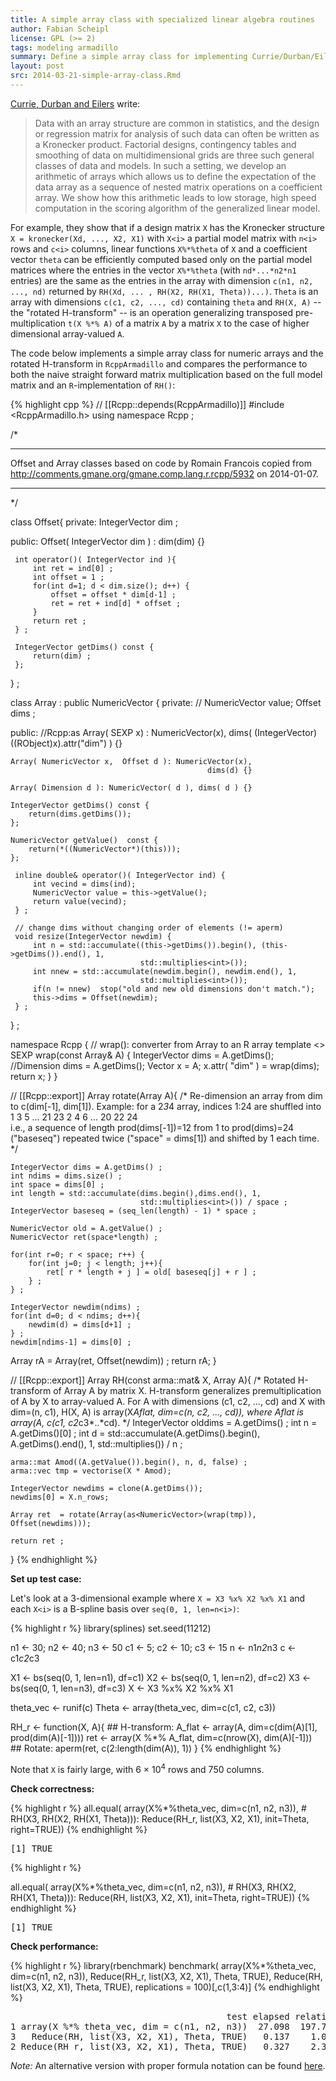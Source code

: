 ```yaml
---
title: A simple array class with specialized linear algebra routines
author: Fabian Scheipl
license: GPL (>= 2)
tags: modeling armadillo
summary: Define a simple array class for implementing Currie/Durban/Eilers "generalized linear array models".  
layout: post
src: 2014-03-21-simple-array-class.Rmd
---
```


[Currie, Durban and Eilers](http://www.macs.hw.ac.uk/~iain/research/RSSB.2006.pdf) write:

>Data with an array structure are common in statistics, and the design or regression matrix for analysis of such data can often be written as a Kronecker product. Factorial designs, contingency tables and smoothing of data on multidimensional grids are three such general classes of data and models. In such a setting, we develop an arithmetic of arrays which allows us to define the expectation of the data array as a sequence of nested matrix operations on a coefficient array. We show how this arithmetic leads to low storage, high speed computation in the scoring algorithm of the generalized linear model. 

For example, they show that if a design matrix `X` has the Kronecker structure `X = kronecker(Xd, ..., X2, X1)` with `X<i>` a partial model matrix with `n<i>` rows and `c<i>` columns, linear functions `X%*%theta` of `X` and a coefficient vector `theta` can be efficiently computed based only on the partial model matrices where the entries in the vector `X%*%theta` (with `nd*...*n2*n1` entries) are the same as the entries in the array with dimension `c(n1, n2, ..., nd)` returned by `RH(Xd, ... , RH(X2, RH(X1, Theta))...)`. 
`Theta` is an array with dimensions `c(c1, c2, ..., cd)` containing `theta` and `RH(X, A)` -- the "rotated H-transform" -- is an operation generalizing transposed pre-multiplication `t(X %*% A)` of a matrix `A` by a matrix `X` to the case of higher dimensional array-valued `A`. 

The code below implements a simple array class for numeric arrays and the rotated H-transform in `RcppArmadillo` and compares the performance to both the naive straight forward matrix multiplication based on the full model matrix and an `R`-implementation of `RH()`:


{% highlight cpp %}
// [[Rcpp::depends(RcppArmadillo)]]
#include <RcppArmadillo.h>
using namespace Rcpp ;

/*
******************************************************************************
Offset and Array classes based on code by Romain Francois copied from
http://comments.gmane.org/gmane.comp.lang.r.rcpp/5932 on 2014-01-07.
******************************************************************************
*/

class Offset{
private:
     IntegerVector dim ;

public:
     Offset( IntegerVector dim ) : dim(dim) {}

     int operator()( IntegerVector ind ){
         int ret = ind[0] ;
         int offset = 1 ;
         for(int d=1; d < dim.size(); d++) {
             offset = offset * dim[d-1] ; 
             ret = ret + ind[d] * offset ;
         }
         return ret ;
     } ;
     
     IntegerVector getDims() const {
         return(dim) ;
     };

} ;

class Array : public NumericVector {
private:
     // NumericVector value;
     Offset dims ;

public:
    //Rcpp:as
    Array( SEXP x) : NumericVector(x), 
                     dims( (IntegerVector)((RObject)x).attr("dim") ) {}
    
    Array( NumericVector x,  Offset d ): NumericVector(x), 
                                                dims(d) {}
    
    Array( Dimension d ): NumericVector( d ), dims( d ) {}

    IntegerVector getDims() const {
        return(dims.getDims());
    };
     
    NumericVector getValue()  const {
        return(*((NumericVector*)(this)));
    };
     
     inline double& operator()( IntegerVector ind) {
         int vecind = dims(ind);
         NumericVector value = this->getValue();  
         return value(vecind);
     } ;
     
     // change dims without changing order of elements (!= aperm)
     void resize(IntegerVector newdim) {
         int n = std::accumulate((this->getDims()).begin(), (this->getDims()).end(), 1, 
                                 std::multiplies<int>());
         int nnew = std::accumulate(newdim.begin(), newdim.end(), 1, 
                                 std::multiplies<int>());
         if(n != nnew)  stop("old and new old dimensions don't match.");
         this->dims = Offset(newdim);
     } ;
     
} ;

namespace Rcpp {
    // wrap(): converter from Array to an R array
    template <> SEXP wrap(const Array& A) {
        IntegerVector dims = A.getDims();
        //Dimension dims = A.getDims();
        Vector<REALSXP> x = A;
        x.attr( "dim" ) = wrap(dims);
        return x; 
    }
}

// [[Rcpp::export]]
Array rotate(Array A){
    /* 
    Re-dimension an array from dim to c(dim[-1], dim[1]).
    Example: for a 2*3*4 array, indices 1:24 are shuffled into  
    1 3 5 ... 21 23 2 4 6 ... 20 22 24  
    i.e., a sequence of length prod(dims[-1])=12 from 1 to prod(dims)=24 
    ("baseseq") repeated twice ("space" = dims[1]) and shifted by 1 each time.
    */
     
    IntegerVector dims = A.getDims() ;
    int ndims = dims.size() ;
    int space = dims[0] ;
    int length = std::accumulate(dims.begin(),dims.end(), 1, 
                                 std::multiplies<int>()) / space ;
    IntegerVector baseseq = (seq_len(length) - 1) * space ;
    
    NumericVector old = A.getValue() ; 
    NumericVector ret(space*length) ; 
    
    for(int r=0; r < space; r++) {
        for(int j=0; j < length; j++){
            ret[ r * length + j ] = old[ baseseq[j] + r ] ;
        } ;
    } ;
    
    IntegerVector newdim(ndims) ;
    for(int d=0; d < ndims; d++){
        newdim(d) = dims[d+1] ;
    } ; 
    newdim[ndims-1] = dims[0] ;  
    
   Array rA = Array(ret, Offset(newdim)) ;
   return rA;
}

// [[Rcpp::export]]
Array RH(const arma::mat& X, Array A){
    /* 
    Rotated H-transform of Array A by matrix X.
    H-transform generalizes premultiplication of A by X to array-valued A.
    For A with dimensions (c1, c2, ..., cd) and X with dim=(n, c1),
    H(X, A) is array(X*Aflat, dim=c(n, c2, ..., cd)), where Aflat is 
    array(A, c(c1, c2*c3*..*cd).
    */
    IntegerVector olddims = A.getDims() ;
    int n = A.getDims()[0] ;
    int d = std::accumulate(A.getDims().begin(), A.getDims().end(), 1, 
                                 std::multiplies<int>()) / n ;
    
    arma::mat Amod((A.getValue()).begin(), n, d, false) ;
    arma::vec tmp = vectorise(X * Amod);
     
    IntegerVector newdims = clone(A.getDims());
    newdims[0] = X.n_rows; 
    
    Array ret  = rotate(Array(as<NumericVector>(wrap(tmp)), Offset(newdims)));
    
    return ret ; 
}
{% endhighlight %}


**Set up test case:**

Let's look at a 3-dimensional example where `X = X3 %x% X2 %x% X1` and
each `X<i>` is a B-spline basis over `seq(0, 1, len=n<i>)`:


{% highlight r %}
library(splines)
set.seed(11212)

n1 <- 30; n2 <- 40; n3 <- 50
c1 <- 5; c2 <- 10; c3 <- 15
n <- n1*n2*n3
c <- c1*c2*c3

X1 <- bs(seq(0, 1, len=n1), df=c1)
X2 <- bs(seq(0, 1, len=n2), df=c2)
X3 <- bs(seq(0, 1, len=n3), df=c3)
X <- X3 %x% X2 %x% X1

theta_vec <- runif(c)
Theta <- array(theta_vec, dim=c(c1, c2, c3))

RH_r <- function(X, A){
    ## H-transform:
    A_flat <- array(A, dim=c(dim(A)[1], prod(dim(A)[-1])))
    ret <- array(X %*% A_flat, dim=c(nrow(X), dim(A)[-1]))
    ## Rotate:
    aperm(ret, c(2:length(dim(A)), 1))
}
{% endhighlight %}

Note that `X` is fairly large, with 6 &times; 10<sup>4</sup> rows and 750 columns.

**Check correctness:**

{% highlight r %}
all.equal(
    array(X%*%theta_vec, dim=c(n1, n2, n3)),
    # RH(X3, RH(X2, RH(X1, Theta))):
    Reduce(RH_r,
           list(X3, X2, X1),
           init=Theta,
           right=TRUE))
{% endhighlight %}



<pre class="output">
[1] TRUE
</pre>



{% highlight r %}

all.equal(
    array(X%*%theta_vec, dim=c(n1, n2, n3)),
    # RH(X3, RH(X2, RH(X1, Theta))):
    Reduce(RH,
           list(X3, X2, X1),
           init=Theta,
           right=TRUE))
{% endhighlight %}



<pre class="output">
[1] TRUE
</pre>



**Check performance:**

{% highlight r %}
library(rbenchmark)
benchmark(
    array(X%*%theta_vec, dim=c(n1, n2, n3)),
    Reduce(RH_r,
           list(X3, X2, X1),
           Theta,
           TRUE),
    Reduce(RH,
           list(X3, X2, X1),
           Theta,
           TRUE),
    replications =  100)[,c(1,3:4)]
{% endhighlight %}



<pre class="output">
                                         test elapsed relative
1 array(X %*% theta_vec, dim = c(n1, n2, n3))  27.098  197.796
3   Reduce(RH, list(X3, X2, X1), Theta, TRUE)   0.137    1.000
2 Reduce(RH_r, list(X3, X2, X1), Theta, TRUE)   0.327    2.387
</pre>


*Note:* An alternative version with proper formula notation can be found [here](http://rpubs.com/fabian-s/arraycpp).
